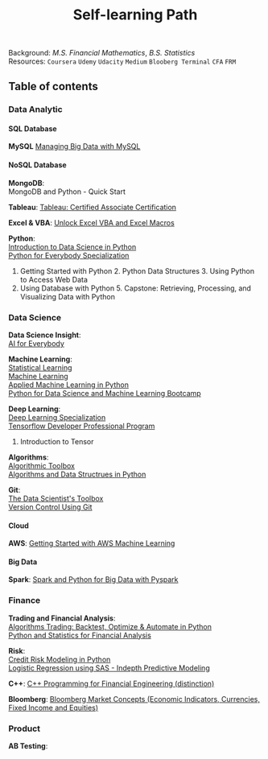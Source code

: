 <h1 align="center"> Self-learning Path </h1> <br>

Background: _M.S. Financial Mathematics_, _B.S. Statistics_<br>
Resources: ``Coursera`` ``Udemy`` ``Udacity`` ``Medium`` ``Blooberg Terminal`` ``CFA`` ``FRM``

## Table of contents

### Data Analytic

#### SQL Database
**MySQL**
[Managing Big Data with MySQL](https://www.coursera.org/account/accomplishments/verify/FG3BWNWY8HWU)<br>

#### NoSQL Database
**MongoDB**:<br>
MongoDB and Python - Quick Start

**Tableau**: [Tableau: Certified Associate Certification](https://www.udemy.com/certificate/UC-1ae74013-ebb5-44d1-8495-c07481c45a0e/)

**Excel & VBA**: [Unlock Excel VBA and Excel Macros](https://www.udemy.com/certificate/UC-8e62f62a-f76b-4657-8456-03c885c1eef6/)<br>

**Python**: <br>
[Introduction to Data Science in Python](https://coursera.org/share/eb6ab1a95fd67f01dea294cc31642485)<br>
[Python for Everybody Specialization](https://www.coursera.org/account/accomplishments/specialization/U3SU8BNGKZV9)<br>
1. Getting Started with Python 2. Python Data Structures 3. Using Python to Access Web Data<br> 
4. Using Database with Python 5. Capstone: Retrieving, Processing, and Visualizing Data with Python<br>

### Data Science
**Data Science Insight**:<br>
[AI for Everybody](https://coursera.org/share/71e95c184f179aa1cb781f530d986ae7)

**Machine Learning**:<br>
[Statistical Learning](https://drive.google.com/file/d/1WjU4o31wgqvYCHYJYhp83BJHvLz7nby5/view)<br>
[Machine Learning](https://www.coursera.org/account/accomplishments/records/NX4DF87Y326G) <br>
[Applied Machine Learning in Python](https://coursera.org/share/5a37d2d36297c9b63a9daf988692da8b)<br>
[Python for Data Science and Machine Learning Bootcamp](https://www.udemy.com/certificate/UC-e02ef300-32bb-401e-99cf-39933dc6b73a/)<br>

**Deep Learning**:<br>
[Deep Learning Specialization]()<br>
[Tensorflow Developer Professional Program]()<br>
1. Introduction to Tensor

**Algorithms**:<br>
[Algorithmic Toolbox](https://coursera.org/share/2b6071f24442435dacbfc8ac38cc1b5b)<br>
[Algorithms and Data Structrues in Python ](https://www.udemy.com/certificate/UC-e2867d8a-0914-4c9f-893a-f6667a6c83bb/)<br>

**Git**:<br>
[The Data Scientist's Toolbox](https://www.coursera.org/account/accomplishments/certificate/N2MYU5P9L77J)<br>
[Version Control Using Git]()<br>

#### Cloud 
**AWS**: [Getting Started with AWS Machine Learning](https://coursera.org/share/ceeaf9a6dc6f6cce2fb1d77ea4ef4221)

#### Big Data
**Spark**: [Spark and Python for Big Data with Pyspark](https://www.udemy.com/certificate/UC-5291b79f-ea5f-4f0d-a14c-10a4623fc289/)<br>

### Finance
**Trading and Financial Analysis**: <br>
[Algorithms Trading: Backtest, Optimize & Automate in Python](https://www.udemy.com/certificate/UC-JH4N7KB1/)<br>
[Python and Statistics for Financial Analysis](https://www.coursera.org/account/accomplishments/verify/LM4R7F8C4WY2)<br>

**Risk**:<br>
[Credit Risk Modeling in Python](https://www.udemy.com/certificate/UC-f7c34836-2fa8-4f87-9a9d-78146c71d41d/)<br>
[Logistic Regression using SAS - Indepth Predictive Modeling](https://www.udemy.com/certificate/UC-a82adee4-f982-4cff-a2a0-acffab9f91ff/)<br>

**C++**: [C++ Programming for Financial Engineering (distinction)](https://drive.google.com/file/d/1bkcy8fPpIo0qwSo0uJAI-eyF20-mum61/view?usp=sharing)<br>

**Bloomberg**: [Bloomberg Market Concepts (Economic Indicators, Currencies, Fixed Income and Equities)](https://drive.google.com/file/d/1auncWML_8L4FkZ1mIS1fzOjxTpkH8Lbf/view?usp=sharing)

### Product
**AB Testing**:
